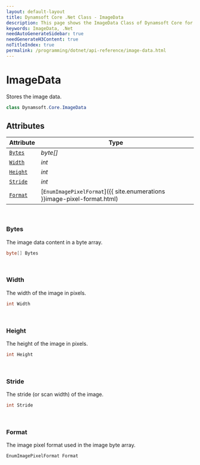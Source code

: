 ```yaml
---
layout: default-layout
title: Dynamsoft Core .Net Class - ImageData
description: This page shows the ImageData Class of Dynamsoft Core for .Net Language.
keywords: ImageData, .Net
needAutoGenerateSidebar: true
needGenerateH3Content: true
noTitleIndex: true
permalink: /programming/dotnet/api-reference/image-data.html
---
```



# ImageData
Stores the image data.  

```csharp
class Dynamsoft.Core.ImageData
``` 

## Attributes
    
| Attribute | Type |
|---------- | ---- |
| [`Bytes`](#bytes) | *byte[]* |
| [`Width`](#width) | *int* |
| [`Height`](#height) | *int* |
| [`Stride`](#stride) | *int* |
| [`Format`](#format) | [`EnumImagePixelFormat`]({{ site.enumerations }}image-pixel-format.html) |


&nbsp;

### Bytes
The image data content in a byte array. 
```csharp
byte[] Bytes
```

&nbsp;

### Width
The width of the image in pixels.  
```csharp
int Width
```

&nbsp;

### Height
The height of the image in pixels.  
```csharp
int Height
```

&nbsp;

### Stride
The stride (or scan width) of the image. 
```csharp
int Stride
```

&nbsp;

### Format
The image pixel format used in the image byte array. 
```csharp
EnumImagePixelFormat Format
```
  

